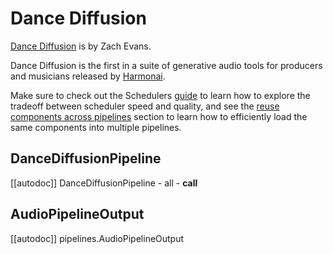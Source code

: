 <!--Copyright 2024 The HuggingFace Team. All rights reserved.

Licensed under the Apache License, Version 2.0 (the "License"); you may not use this file except in compliance with
the License. You may obtain a copy of the License at

http://www.apache.org/licenses/LICENSE-2.0

Unless required by applicable law or agreed to in writing, software distributed under the License is distributed on
an "AS IS" BASIS, WITHOUT WARRANTIES OR CONDITIONS OF ANY KIND, either express or implied. See the License for the
specific language governing permissions and limitations under the License.
-->

# Dance Diffusion

[Dance Diffusion](https://github.com/Harmonai-org/sample-generator) is by Zach Evans.

Dance Diffusion is the first in a suite of generative audio tools for producers and musicians released by [Harmonai](https://github.com/Harmonai-org).


<Tip>

Make sure to check out the Schedulers [guide](../../using-diffusers/schedulers) to learn how to explore the tradeoff between scheduler speed and quality, and see the [reuse components across pipelines]((../../using-diffusers/loading#reuse-a-pipeline)) section to learn how to efficiently load the same components into multiple pipelines.

</Tip>

## DanceDiffusionPipeline
[[autodoc]] DanceDiffusionPipeline
	- all
	- __call__

## AudioPipelineOutput
[[autodoc]] pipelines.AudioPipelineOutput

